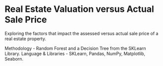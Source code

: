 # Real Estate Valuation versus Actual Sale Price

Exploring the factors that impact the assessed versus actual sale price of a real estate property.  

Methodology - Random Forest and a Decision Tree from the SKLearn Library. Language &amp; Libraries - SKLearn, Pandas, NumPy, Matplotlib, Seaborn.

